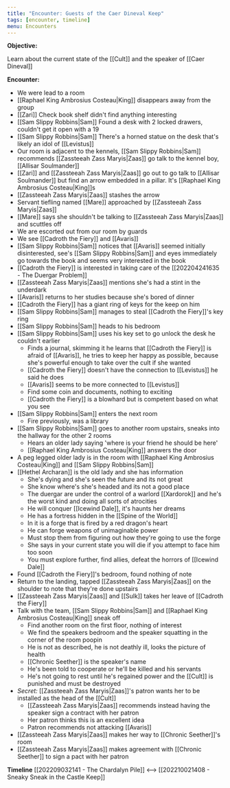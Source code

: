 ```yaml
---
title: "Encounter: Guests of the Caer Dineval Keep"
tags: [encounter, timeline]
menu: Encounters
---
```

**Objective:** 

Learn about the current state of the [[Cult]] and the speaker of [[Caer Dineval]]

**Encounter:**

- We were lead to a room
- [[Raphael King Ambrosius Costeau|King]] disappears away from the group
- [[Zari]] Check book shelf didn't find anything interesting
- [[Sam Slippy Robbins|Sam]] Found a desk with 2 locked drawers, couldn't get it open with a 19
- [[Sam Slippy Robbins|Sam]] There's a horned statue on the desk that's likely an idol of [[Levistus]]
- Our room is adjacent to the kennels, [[Sam Slippy Robbins|Sam]] recommends [[Zassteeah Zass Maryis|Zaas]] go talk to the kennel boy, [[Allisar Soulmander]]
- [[Zari]] and [[Zassteeah Zass Maryis|Zaas]] go out to go talk to [[Allisar Soulmander]] but find an arrow embedded in a pillar. It's [[Raphael King Ambrosius Costeau|King]]s
- [[Zassteeah Zass Maryis|Zaas]] stashes the arrow
- Servant tiefling named [[Mare]] approached by [[Zassteeah Zass Maryis|Zaas]]
- [[Mare]] says she shouldn't be talking to [[Zassteeah Zass Maryis|Zaas]] and scuttles off
- We are escorted out from our room by guards
- We see [[Cadroth the Fiery]] and [[Avaris]]
-  [[Sam Slippy Robbins|Sam]] notices that [[Avaris]]  seemed initially disinterested, see's [[Sam Slippy Robbins|Sam]] and eyes immediately go towards the book and seems very interested in the book
- [[Cadroth the Fiery]] is interested in taking care of the [[202204241635 - The Duergar Problem]]
- [[Zassteeah Zass Maryis|Zaas]] mentions she's had a stint in the underdark
- [[Avaris]] returns to her studies because she's bored of dinner
- [[Cadroth the Fiery]] has a giant ring of keys for the keep on him
- [[Sam Slippy Robbins|Sam]] manages to steal [[Cadroth the Fiery]]'s key ring
- [[Sam Slippy Robbins|Sam]] heads to his bedroom
- [[Sam Slippy Robbins|Sam]] uses his key set to go unlock the desk he couldn't earlier
	- Finds a journal, skimming it he learns that [[Cadroth the Fiery]] is afraid of [[Avaris]], he tries to keep her happy as possible, because she's powerful enough to take over the cult if she wanted
	- [[Cadroth the Fiery]] doesn't have the connection to [[Levistus]] he said he does
	- [[Avaris]] seems to be more connected to [[Levistus]]
	- Find some coin and documents, nothing to exciting
	- [[Cadroth the Fiery]] is a blowhard but is competent based on what you see
- [[Sam Slippy Robbins|Sam]] enters the next room
	- Fire previously, was a library
- [[Sam Slippy Robbins|Sam]] goes to another room upstairs, sneaks into the hallway for the other 2 rooms
	- Hears an older lady saying 'where is your friend he should be here'
	- [[Raphael King Ambrosius Costeau|King]] answers the door
- A peg legged older lady is in the room with [[Raphael King Ambrosius Costeau|King]] and [[Sam Slippy Robbins|Sam]]
- [[Hethel Archaran]] is the old lady and she has information
	- She's dying and she's seen the future and its not great
	- She know where's she's headed and its not a good place
	- The duergar are under the control of a warlord [[Xardorok]] and he's the worst kind and doing all sorts of atrocities
	- He will conquer [[Icewind Dale]], it's haunts her dreams
	- He has a fortress hidden in the [[Spine of the World]]
	- In it is a forge that is fired by a red dragon's heart
	- He can forge weapons of unimaginable power
	- Must stop them from figuring out how they're going to use the forge
	- She says in your current state you will die if you attempt to face him too soon
	- You must explore further, find allies, defeat the horrors of [[Icewind Dale]]
- Found [[Cadroth the Fiery]]'s bedroom, found nothing of note
- Return to the landing, tapped [[Zassteeah Zass Maryis|Zaas]] on the shoulder to note that they're done upstairs
- [[Zassteeah Zass Maryis|Zaas]] and [[Sulk]] takes her leave of [[Cadroth the Fiery]]
- Talk with the team, [[Sam Slippy Robbins|Sam]] and [[Raphael King Ambrosius Costeau|King]] sneak off
	- Find another room on the first floor, nothing of interest
	- We find the speakers bedroom and the speaker squatting in the corner of the room poopin
	- He is not as described, he is not deathly ill, looks the picture of health
	- [[Chronic Seether]] is the speaker's name
	- He's been told to cooperate or he'll be killed and his servants
	- He's not going to rest until he's regained power and the [[Cult]] is punished and must be destroyed
- *Secret:* [[Zassteeah Zass Maryis|Zaas]]'s patron wants her to be installed as the head of the [[Cult]] 
	- [[Zassteeah Zass Maryis|Zaas]] recommends instead having the speaker sign a contract with her patron
	- Her patron thinks this is an excellent idea
	- Patron recommends not attacking [[Avaris]]
- [[Zassteeah Zass Maryis|Zaas]] makes her way to [[Chronic Seether]]'s room
- [[Zassteeah Zass Maryis|Zaas]] makes agreement with [[Chronic Seether]] to sign a pact with her patron

**Timeline**
  [[202209032141 - The Chardalyn Pile]] <--> [[202210021408 - Sneaky Sneak in the Castle Keep]]